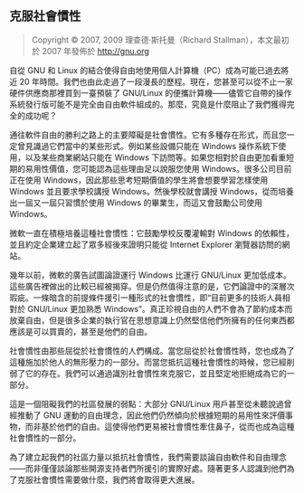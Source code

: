 ## 克服社會慣性<!--(pandoc) {#pandoc_social-inertia}(pandoc)-->

> Copyright © 2007, 2009 理查德·斯托曼（Richard Stallman），本文最初於 2007 年發佈於 <http://gnu.org>

自從 GNU 和 Linux 的結合使得自由地使用個人計算機（PC）成為可能已過去將近 20 年時間。我們也由此走過了一段漫長的歷程。現在，您甚至可以從不止一家硬件供應商那裡買到一臺預裝了 GNU/Linux 的便攜計算機——儘管它自帶的操作系統發行版可能不是完全由自由軟件組成的。那麼，究竟是什麼阻止了我們獲得完全的成功呢？

通往軟件自由的勝利之路上的主要障礙是社會慣性。它有多種存在形式，而且您一定曾見識過它們當中的某些形式。例如某些設備只能在 Windows 操作系統下使用，以及某些商業網站只能在 Windows 下訪問等。如果您相對於自由更加看重短期的易用性價值，您可能認為這些理由足以說服您使用 Windows。很多公司目前正在使用 Windows，因此那些思考短期價值的學生將會想要學習怎樣使用 Windows 並且要求學校講授 Windows。然後學校就會講授 Windows，從而培養出一屆又一屆只習慣於使用 Windows 的畢業生，而這又會鼓勵公司使用 Windows。

微軟一直在積極培養這種社會慣性：它鼓勵學校反覆灌輸對 Windows 的依賴性，並且約定企業建立起了眾多經後來證明只能從 Internet Explorer 瀏覽器訪問的網站。

幾年以前，微軟的廣告試圖論證運行 Windows 比運行 GNU/Linux 更加低成本。這些廣告裡做出的比較已經被揭穿。但是仍然值得注意的是，它們論證中的深層次瑕疵。一條暗含的前提條件援引一種形式的社會慣性，即“目前更多的技術人員相對於 GNU/Linux 更加熟悉 Windows”。真正珍視自由的人們不會為了節約成本而放棄自由，但是很多企業的執行官在思想意識上仍然堅信他們所擁有的任何東西都應該是可以買賣的，甚至是他們的自由。

社會慣性由那些屈從於社會慣性的人們構成。當您屈從於社會慣性時，您也成為了這種施加於他人的無形壓力的一部分。而當您抵抗這種社會慣性的時候，您已經削弱了它的存在。我們可以通過識別社會慣性來克服它，並且堅定地拒絕成為它的一部分。

這是一個阻礙我們的社區發展的弱點：大部分 GNU/Linux 用戶甚至從未聽說過曾經推動了 GNU 運動的自由理念，因此他們仍然傾向於根據短期的易用性來評價事物，而非基於他們的自由。這使得他們更易被社會慣性牽住鼻子，從而也成為這種社會慣性的一部分。

為了建立起我們的社區力量以抵抗社會慣性，我們需要談論自由軟件和自由理念——而非僅僅談論那些開源支持者們所援引的實際好處。隨著更多人認識到他們為了克服社會慣性需要做什麼，我們將會取得更大進展。

